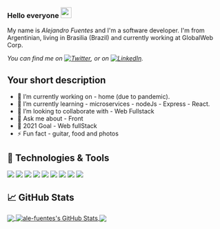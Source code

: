 ### Hello everyone <img src="https://media.giphy.com/media/hvRJCLFzcasrR4ia7z/giphy.gif" width="25px">

My name is *Alejandro Fuentes* and I'm a software developer. 
I'm from Argentinian, living in Brasilia (Brazil) and currently working at GlobalWeb Corp. 

*You can find me on [![Twitter][1.2]][1],  or on [![LinkedIn][3.2]][3].*

## Your short description

- 🔭 I’m currently working on - home (due to pandemic).
- 🌱 I’m currently learning - microservices - nodeJs - Express - React.
- 👯 I’m looking to collaborate with - Web Fullstack
- 💬 Ask me about - Front
- 🥅 2021 Goal - Web fullStack
- ⚡ Fun fact - guitar, food and photos


## 🔧 Technologies & Tools

![](https://img.shields.io/badge/OS-Windows-informational?style=flat&logo=windows&logoColor=white&color=2bbc8a)
![](https://img.shields.io/badge/Editor-Visual_Studio_Code-informational?style=flat&logo=visual-studio-code&logoColor=white&color=2bbc8a)
![](https://img.shields.io/badge/Editor-Eclipse-informational?style=flat&logo=eclipse-ide&logoColor=white&color=2bbc8a)
![](https://img.shields.io/badge/Code-Java-informational?style=flat&logo=java&logoColor=white&color=2bbc8a)
![](https://img.shields.io/badge/Code-JavaScript-informational?style=flat&logo=javascript&logoColor=white&color=2bbc8a)
![](https://img.shields.io/badge/Code-Node_JS-informational?style=flat&logo=node.js&logoColor=white&color=2bbc8a)
![](https://img.shields.io/badge/Code-Angular-informational?style=flat&logo=angular&logoColor=white&color=2bbc8a)
![](https://img.shields.io/badge/Tools-MySql-informational?style=flat&logo=mysql&logoColor=white&color=2bbc8a)
![](https://img.shields.io/badge/Shell-Bash-informational?style=flat&logo=gnu-bash&logoColor=white&color=2bbc8a)


## &#x1f4c8; GitHub Stats

<a href="https://github.com/ale-fuentes/ale-fuentes">
  <img align="center" src="https://github-readme-stats.vercel.app/api/top-langs/?username=ale-fuentes&hide=java,html&title_color=ffffff&text_color=c9cacc&icon_color=2bbc8a&bg_color=1d1f21" />
</a>

<a href="https://github.com/ale-fuentes/ale-fuentes">
  <img align="center" src="https://github-readme-stats.vercel.app/api?username=ale-fuentes&show_icons=true&line_height=27&count_private=true&title_color=ffffff&text_color=c9cacc&icon_color=2bbc8a&bg_color=1d1f21" alt="ale-fuentes's GitHub Stats" />
</a>

<a href="https://github.com/ale-fuentes/Firsts_Steps_With_NodeJs">
  <img align="center" src="https://github-readme-stats.vercel.app/api/pin/?username=ale-fuentes&repo=Firsts_Steps_With_NodeJs&title_color=ffffff&text_color=c9cacc&icon_color=2bbc8a&bg_color=1d1f21" />
</a>


<!-- icons with padding -->

[1.1]: http://i.imgur.com/tXSoThF.png (twitter icon with padding)
[2.1]: http://i.imgur.com/0o48UoR.png (github icon with padding)

<!-- icons without padding -->

[1.2]: http://i.imgur.com/wWzX9uB.png (twitter icon without padding)
[2.2]: http://i.imgur.com/9I6NRUm.png (github icon without padding)
[3.2]: https://raw.githubusercontent.com/MartinHeinz/MartinHeinz/master/linkedin-3-16.png (LinkedIn icon without padding)


<!-- links to your social media accounts -->

[1]: https://twitter.com/RaulAle69785248
[2]: https://github.com/ale-fuentes
[3]: https://www.linkedin.com/in/raul-alejandro-fuentes/


<!-- Resources -->
<!-- Icons: https://simpleicons.org/ -->
<!-- GitHub Stats: https://github.com/anuraghazra/github-readme-stats -->
<!-- Emojis: https://emojipedia.org/emoji/ -->
<!-- HTML Emojis: https://www.fileformat.info/index.htm -->
<!-- Shields: https://shields.io/ -->
<!-- Awesome GitHub Profile README: https://github.com/abhisheknaiidu/awesome-github-profile-readme -->
